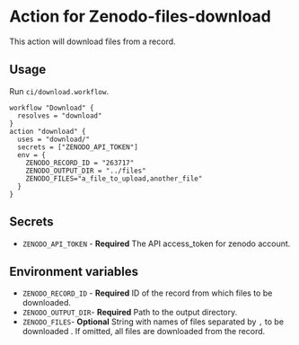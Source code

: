 # Action for Zenodo-files-download
This action will download files from a record.

## Usage
Run `ci/download.workflow`.
```hcl
workflow "Download" {
  resolves = "download"
}
action "download" {
  uses = "download/"
  secrets = ["ZENODO_API_TOKEN"]
  env = {
    ZENODO_RECORD_ID = "263717"
    ZENODO_OUTPUT_DIR = "../files"
    ZENODO_FILES="a_file_to_upload,another_file"
  }
}
```
## Secrets
* `ZENODO_API_TOKEN` - **Required** The API access_token for zenodo account.

## Environment variables
* `ZENODO_RECORD_ID` - **Required** ID of the record from which files to be downloaded.
* `ZENODO_OUTPUT_DIR`- **Required** Path to the output directory.
* `ZENODO_FILES`- **Optional** String with names of files separated by `,` to be downloaded . If omitted, all files are downloaded from the record. 
